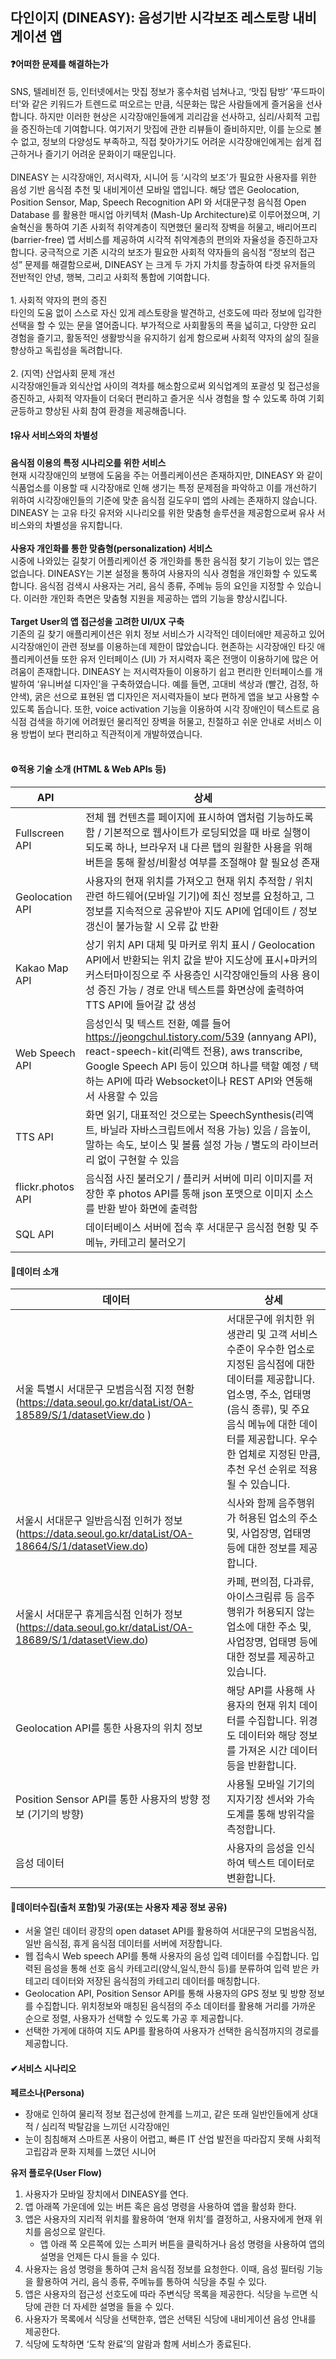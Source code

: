 <h2><strong>다인이지 (DINEASY): 음성기반 시각보조 레스토랑 내비게이션 앱</strong></h2>

<h4><strong>❓어떠한 문제를 해결하는가</strong></h4>
SNS, 텔레비전 등, 인터넷에서는 맛집 정보가 홍수처럼 넘쳐나고, ‘맛집 탐방’ ‘푸드파이터'와 같은 키워드가 트렌드로 떠오르는 만큼, 식문화는 많은 사람들에게 즐거움을 선사합니다. 하지만 이러한 현상은 시각장애인들에게 괴리감을 선사하고, 심리/사회적 고립을 증진하는데 기여합니다. 여기저기 맛집에 관한 리뷰들이 즐비하지만, 이를 눈으로 볼 수 없고, 정보의 다양성도 부족하고, 직접 찾아가기도 어려운 시각장애인에게는 쉽게 접근하거나 즐기기 어려운 문화이기 때문입니다.<br><br>
DINEASY 는 시각장애인, 저시력자, 시니어 등 ‘시각의 보조'가 필요한 사용자를 위한 음성 기반 음식점 추천 및 내비게이션 모바일 앱입니다. 해당 앱은 Geolocation, Position Sensor, Map, Speech Recognition API 와 서대문구청 음식점 Open Database 를 활용한 매시업 아키텍처 (Mash-Up Architecture)로
이루어졌으며, 기술혁신을 통하여 기존 사회적 취약계층이 직면했던 물리적 장벽을 허물고, 배리어프리 (barrier-free) 앱 서비스를 제공하여 시각적 취약계층의 편의와 자율성을 증진하고자 합니다. 궁극적으로 기존 시각의 보조가 필요한 사회적 약자들의 음식점 “정보의 접근성” 문제를 해결함으로써, DINEASY 는 크게 두
가지 가치를 창출하여 타겟 유저들의 전반적인 안녕, 행복, 그리고 사회적 통합에 기여합니다.<br><br>
1. 사회적 약자의 편의 증진<br>
타인의 도움 없이 스스로 자신 있게 레스토랑을 발견하고, 선호도에 따라 정보에 입각한 선택을 할 수 있는 문을 열어줍니다. 부가적으로 사회활동의 폭을 넓히고, 다양한 요리 경험을 즐기고, 활동적인 생활방식을 유지하기 쉽게 함으로써 사회적 약자의 삶의 질을 향상하고 독립성을 독려합니다.<br><br>
2. (지역) 산업사회 문제 개선<br>
시각장애인들과 외식산업 사이의 격차를 해소함으로써 외식업계의 포괄성 및 접근성을 증진하고, 사회적 약자들이 더욱더 편리하고 즐거운 식사 경험을 할 수 있도록 하여 기회균등하고 향상된 사회 참여 환경을 제공해줍니다.<br>
<h4><strong>❗유사 서비스와의 차별성</strong></h4>
<strong>음식점 이용의 특정 시나리오를 위한 서비스</strong><br>
현재 시각장애인의 보행에 도움을 주는 어플리케이션은 존재하지만, DINEASY 와 같이 식품업소를 이용할 때 시각장애로 인해 생기는 특정 문제점을 파악하고 이를 개선하기 위하여 시각장애인들의 기준에 맞춘 음식점 길도우미 앱의 사례는 존재하지 않습니다. DINEASY 는 고유 타깃 유저와 시나리오를 위한 맞춤형 솔루션을 제공함으로써 유사 서비스와의 차별성을 유지합니다.<br><br>
<strong>사용자 개인화를 통한 맞춤형(personalization) 서비스</strong><br>
시중에 나와있는 길찾기 어플리케이션 중 개인화를 통한 음식점 찾기 기능이 있는 앱은 없습니다. DINEASY는 기본 설정을 통하여 사용자의 식사 경험을 개인화할 수 있도록 합니다. 음식점 검색시 사용자는 거리, 음식 종류, 주메뉴 등의 요인을 지정할 수 있습니다. 이러한 개인화 측면은 맞춤형 지원을 제공하는 앱의 기능을 향상시킵니다.<br><br>
<strong>Target User의 앱 접근성을 고려한 UI/UX 구축</strong><br>
기존의 길 찾기 애플리케이션은 위치 정보 서비스가 시각적인 데이터에만 제공하고 있어 시각장애인이 관련 정보를 이용하는데 제한이 많았습니다. 현존하는 시각장애인 타깃 애플리케이션들 또한 유저 인터페이스 (UI) 가 저시력자 혹은 전맹이 이용하기에 많은 어려움이 존재합니다. DINEASY 는 저시력자들이 이용하기 쉽고 편리한 인터페이스를 개발하여 ‘유니버설 디자인’을 구축하였습니다. 예를 들면, 고대비 색상과 (빨간, 검정, 하얀색), 굵은 선으로 표현된 앱 디자인은 저시력자들이 보다 편하게 앱을 보고 사용할 수 있도록 돕습니다. 또한, voice activation 기능을 이용하여 시각 장애인이 텍스트로 음식점 검색을 하기에 어려웠던 물리적인 장벽을 허물고, 친절하고 쉬운 안내로 서비스 이용 방법이 보다 편리하고 직관적이게 개발하였습니다.<br><br>

<h4><strong>⚙적용 기술 소개 (HTML & Web APIs 등)</strong></h4>

| API | 상세 |
| --- | --- |
| Fullscreen API | 전체 웹 컨텐츠를 페이지에 표시하여 앱처럼 기능하도록 함 / 기본적으로 웹사이트가 로딩되었을 때 바로 실행이 되도록 하나, 브라우저 내 다른 탭의 원활한 사용을 위해 버튼을 통해 활성/비활성 여부를 조절해야 할 필요성 존재 |
| Geolocation API | 사용자의 현재 위치를 가져오고 현재 위치 추적함 / 위치 관련 하드웨어(모바일 기기)에 최신 정보를 요청하고, 그 정보를 지속적으로 공유받아 지도 API에 업데이트 / 정보 갱신이 불가능할 시 오류 값 반환 |
| Kakao Map API | 상기 위치 API 대체 및 마커로 위치 표시 / Geolocation API에서 반환되는 위치 값을 받아 지도상에 표시+마커의 커스터마이징으로 주 사용층인 시각장애인들의 사용 용이성 증진 가능 / 경로 안내 텍스트를 화면상에 출력하여 TTS API에 들어갈 값 생성 |
| Web Speech API | 음성인식 및 텍스트 전환, 예를 들어 https://jeongchul.tistory.com/539 (annyang API), react-speech-kit(리액트 전용), aws transcribe, Google Speech API 등이 있으며 하나를 택할 예정 / 택하는 API에 따라 Websocket이나 REST API와 연동해서 사용할 수 있음 |
| TTS API | 화면 읽기, 대표적인 것으로는 SpeechSynthesis(리액트, 바닐라 자바스크립트에서 적용 가능) 있음 / 음높이, 말하는 속도, 보이스 및 볼륨 설정 가능 / 별도의 라이브러리 없이 구현할 수 있음 |
| flickr.photos API | 음식점 사진 불러오기 / 플리커 서버에 미리 이미지를 저장한 후 photos API를 통해 json 포맷으로 이미지 소스를 반환 받아 화면에 출력함 |
| SQL API | 데이터베이스 서버에 접속 후 서대문구 음식점 현황 및 주 메뉴, 카테고리 불러오기 |

<h4><strong>📃데이터 소개</strong></h4>

| 데이터 | 상세 |
| --- | --- |
| 서울 특별시 서대문구 모범음식점 지정 현황(https://data.seoul.go.kr/dataList/OA-18589/S/1/datasetView.do ) | 서대문구에 위치한 위생관리 및 고객 서비스 수준이 우수한 업소로 지정된 음식점에 대한 데이터를 제공합니다. 업소명, 주소, 업태명(음식 종류), 및 주요 음식 메뉴에 대한 데이터를 제공합니다. 우수한 업체로 지정된 만큼, 추천 우선 순위로 적용될 수 있습니다. |
| 서울시 서대문구 일반음식점 인허가 정보(https://data.seoul.go.kr/dataList/OA-18664/S/1/datasetView.do) | 식사와 함께 음주행위가 허용된 업소의 주소 및, 사업장명, 업태명 등에 대한 정보를 제공합니다. |
| 서울시 서대문구 휴게음식점 인허가 정보(https://data.seoul.go.kr/dataList/OA-18689/S/1/datasetView.do) | 카페, 편의점, 다과류, 아이스크림류 등 음주행위가 허용되지 않는 업소에 대한 주소 및, 사업장명, 업태명 등에 대한 정보를 제공하고 있습니다. |
| Geolocation API를 통한 사용자의 위치 정보 | 해당 API를 사용해 사용자의 현재 위치 데이터를 수집합니다. 위경도 데이터와 해당 정보를 가져온 시간 데이터 등을 반환합니다. |
| Position Sensor API를 통한 사용자의 방향 정보 (기기의 방향) | 사용될 모바일 기기의 지자기장 센서와 가속도계를 통해 방위각을 측정합니다. |
| 음성 데이터 | 사용자의 음성을 인식하여 텍스트 데이터로 변환합니다. |

<h4><strong>📝데이터수집(출처 포함)및 가공(또는 사용자 제공 정보 공유)</strong></h4>

* 서울 열린 데이터 광장의 open dataset API를 활용하여 서대문구의 모범음식점, 일반 음식점, 휴게 음식점 데이터를 서버에 저장합니다.
* 웹 접속시 Web speech API를 통해 사용자의 음성 입력 데이터를 수집합니다. 입력된 음성을 통해 선호 음식 카테고리(양식,일식,한식 등)를 분류하여 입력 받은 카테고리 데이터와 저장된 음식점의 카테고리 데이터를 매칭합니다.
* Geolocation API, Position Sensor API를 통해 사용자의 GPS 정보 및 방향 정보를 수집합니다. 위치정보와 매칭된 음식점의 주소 데이터를 활용해 거리를 가까운 순으로 정렬, 사용자가 선택할 수 있도록 가공 후 제공합니다.
* 선택한 가게에 대하여 지도 API를 활용하여 사용자가 선택한 음식점까지의 경로를 제공합니다.

<h4><strong>✔서비스 시나리오</strong></h4>
<strong>페르소나(Persona)</strong><br>

* 장애로 인하여 물리적 정보 접근성에 한계를 느끼고, 같은 또래 일반인들에게 상대적 / 심리적 박탈감을 느끼던 시각장애인
* 눈이 침침해져 스마트폰 사용이 어렵고, 빠른 IT 산업 발전을 따라잡지 못해 사회적 고립감과 문화 지체를 느꼈던 시니어

<strong>유저 플로우(User Flow)</strong><br>

1. 사용자가 모바일 장치에서 DINEASY를 연다.
2. 앱 아래쪽 가운데에 있는 버튼 혹은 음성 명령을 사용하여 앱을 활성화 한다.
3. 앱은 사용자의 지리적 위치를 활용하여 ‘현재 위치’를 결정하고, 사용자에게 현재 위치를 음성으로 알린다.
   - 앱 아래 쪽 오른쪽에 있는 스피커 버튼을 클릭하거나 음성 명령을 사용하여 앱의 설명을 언제든 다시 들을 수 있다.
5. 사용자는 음성 명령을 통하여 근처 음식점 정보를 요청한다. 이때, 음성 필터링 기능을 활용하여 거리, 음식 종류, 주메뉴를 통하여 식당을 추릴 수 있다.
6. 앱은 사용자의 접근성 선호도에 따라 주변식당 목록을 제공한다. 식당을 누르면 식당에 관한 더 자세한 설명을 들을 수 있다.
7. 사용자가 목록에서 식당을 선택한후, 앱은 선택된 식당에 내비게이션 음성 안내를 제공한다.
8. 식당에 도착하면 ‘도착 완료’의 알람과 함께 서비스가 종료된다.

